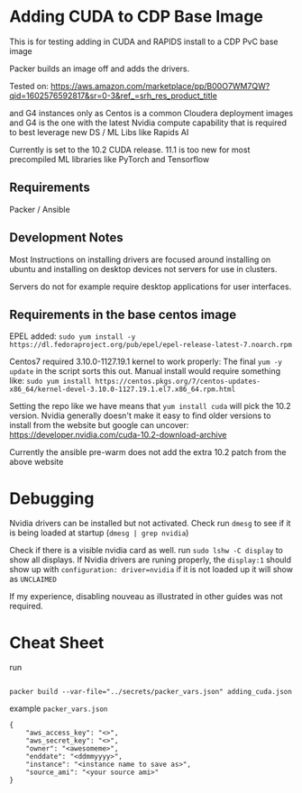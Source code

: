 # Adding CUDA to CDP Base Image

This is for testing adding in CUDA and RAPIDS install to a CDP PvC base image

Packer builds an image off and adds the drivers.

Tested on:
https://aws.amazon.com/marketplace/pp/B00O7WM7QW?qid=1602576592817&sr=0-3&ref_=srh_res_product_title

and G4 instances only as Centos is a common Cloudera deployment images and G4 is the one with the latest Nvidia compute capability that is required to best leverage new DS / ML Libs like Rapids AI

Currently is set to the 10.2 CUDA release. 11.1 is too new for most precompiled ML libraries like PyTorch and Tensorflow

## Requirements

Packer / Ansible

## Development Notes

Most Instructions on installing drivers are focused around installing on ubuntu and installing on desktop devices not servers for use in clusters.

Servers do not for example require desktop applications for user interfaces.

## Requirements in the base centos image

EPEL added:
`sudo yum install -y https://dl.fedoraproject.org/pub/epel/epel-release-latest-7.noarch.rpm`

Centos7 required 3.10.0-1127.19.1 kernel to work properly:
The final `yum -y update` in the script sorts this out.
Manual install would require something like: 
`sudo yum install https://centos.pkgs.org/7/centos-updates-x86_64/kernel-devel-3.10.0-1127.19.1.el7.x86_64.rpm.html`

Setting the repo like we have means that
`yum install cuda` will pick the 10.2 version.
Nvidia generally doesn't make it easy to find older versions to install from the website but google can uncover:
https://developer.nvidia.com/cuda-10.2-download-archive

Currently the ansible pre-warm does not add the extra 10.2 patch from the above website


# Debugging

Nvidia drivers can be installed but not activated.
Check
run `dmesg` to see if it is being loaded at startup (`dmesg | grep nvidia`)

Check if there is a visible nvidia card as well.
run `sudo lshw -C display` to show all displays.
If Nvidia drivers are runing properly, the `display:1` should show up with `configuration: driver=nvidia` if it is not loaded up it will show as `UNCLAIMED`

If my experience, disabling nouveau as illustrated in other guides was not required.

# Cheat Sheet

run 

```{bash}

packer build --var-file="../secrets/packer_vars.json" adding_cuda.json

```

example `packer_vars.json`

```{bash}
{
    "aws_access_key": "<>",
    "aws_secret_key": "<>",
    "owner": "<awesomeme>",
    "enddate": "<ddmmyyyy>",
    "instance": "<instance name to save as>",
    "source_ami": "<your source ami>"
}


```